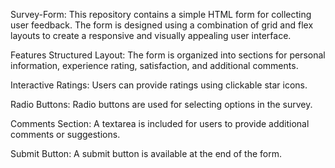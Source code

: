 Survey-Form:
This repository contains a simple HTML form for collecting user feedback. The form is designed using a combination of grid and flex layouts to create a responsive and visually appealing user interface.

Features
Structured Layout: The form is organized into sections for personal information, experience rating, satisfaction, and additional comments.

Interactive Ratings: Users can provide ratings using clickable star icons.

Radio Buttons: Radio buttons are used for selecting options in the survey.

Comments Section: A textarea is included for users to provide additional comments or suggestions.

Submit Button: A submit button is available at the end of the form.

